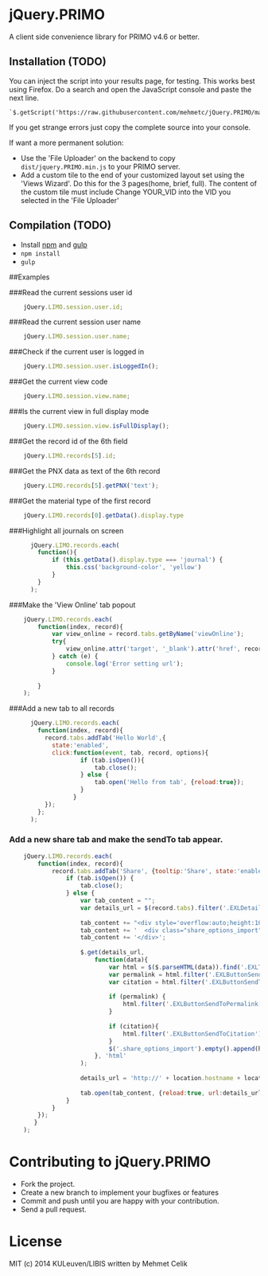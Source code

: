 jQuery.PRIMO
============

A client side convenience library for PRIMO v4.6 or better.


Installation  (TODO)
------------
You can inject the script into your results page, for testing. This works best using Firefox.
Do a search and open the JavaScript console and paste the next line.

    `$.getScript('https://raw.githubusercontent.com/mehmetc/jQuery.PRIMO/master/dist/jquery.PRIMO.js')`

If you get strange errors just copy the complete source into your console.    
    
If want a more permanent solution: 
- Use the 'File Uploader' on the backend to copy `dist/jquery.PRIMO.min.js` to your PRIMO server.     
- Add a custom tile to the end of your customized layout set using the 'Views Wizard'. Do this for the 3 pages(home, brief, full).
  The content of the custom tile must include
    <script type='text/javascript' src='/primo_library/libweb/uploaded_files/YOUR_VID/jquery.PRIMO.min.js'></script>
  Change YOUR_VID into the VID you selected in the 'File Uploader'

Compilation  (TODO)
-----------
- Install [npm](http://nodejs.org/) and [gulp](http://gulpjs.com/)
- `npm install`
- `gulp`




##Examples  
  
###Read the current sessions user id
```js
    jQuery.LIMO.session.user.id;    
```

###Read the current session user name
```js
    jQuery.LIMO.session.user.name;            
```

###Check if the current user is logged in
```js
    jQuery.LIMO.session.user.isLoggedIn();    
```

###Get the current view code
```js
    jQuery.LIMO.session.view.name;
```

###Is the current view in full display mode
```js
    jQuery.LIMO.session.view.isFullDisplay();    
```

###Get the record id of the 6th field
```js
    jQuery.LIMO.records[5].id;    
```

###Get the PNX data as text of the 6th record
```js
    jQuery.LIMO.records[5].getPNX('text');    
```

###Get the material type of the first record
```js
    jQuery.LIMO.records[0].getData().display.type
```

###Highlight all journals on screen
```js
      jQuery.LIMO.records.each(
        function(){ 
            if (this.getData().display.type === 'journal') {
                this.css('background-color', 'yellow')
            } 
        }
      ); 
```

###Make the 'View Online' tab popout
```js
    jQuery.LIMO.records.each(
        function(index, record){
            var view_online = record.tabs.getByName('viewOnline');
            try{
                view_online.attr('target', '_blank').attr('href', record.getIt1);                          
            } catch (e) {
                console.log('Error setting url');
            }
            
        }
    );    
```

###Add a new tab to all records
```js
      jQuery.LIMO.records.each(
        function(index, record){
          record.tabs.addTab('Hello World',{
            state:'enabled', 
            click:function(event, tab, record, options){
                    if (tab.isOpen()){
                        tab.close();
                    } else {
                        tab.open('Hello from tab', {reload:true});
                    }
                  }	
          });          
        };
      );
```      
      
### Add a new share tab and make the sendTo tab appear.
```js
    jQuery.LIMO.records.each(
        function(index, record){
            record.tabs.addTab('Share', {tooltip:'Share', state:'enabled', click:function (event, tab, record, options) {
                if (tab.isOpen()) {
                    tab.close();
                } else {
                    var tab_content = "";
                    var details_url = $(record.tabs).filter('.EXLDetailsTab').find('a').attr('href');
    
                    tab_content += "<div style='overflow:auto;height:100%;padding:20px;'>"
                    tab_content += '  <div class="share_options_import"></div>';
                    tab_content += '</div>';
    
                    $.get(details_url,
                        function(data){
                            var html = $($.parseHTML(data)).find('.EXLTabHeaderButtonSendToList li');
                            var permalink = html.filter('.EXLButtonSendToPermalink').length == 0 ? false : true;
                            var citation = html.filter('.EXLButtonSendToCitation').length == 0 ? false : true;
    
                            if (permalink) {
                                html.filter('.EXLButtonSendToPermalink').find('a').attr('onclick', html.filter('.EXLButtonSendToPermalink').find('a').attr('onclick').replace(/-1/g, record.index));
                            }
    
                            if (citation){
                                html.filter('.EXLButtonSendToCitation').find('a').attr('onclick', html.filter('.EXLButtonSendToCitation').find('a').attr('onclick').replace(/-1/g, record.index));
                            }
                            $('.share_options_import').empty().append(html);
                        }, 'html'
                    );
    
                    details_url = 'http://' + location.hostname + location.pathname.substr(0, location.pathname.lastIndexOf('/')) + '/display.do?tabs=detailsTab&ct=display&fn=search&doc=' + record.id + "&recIds=" + record.id;
    
                    tab.open(tab_content, {reload:true, url:details_url});
                }
            }
        });
       }
    );        
```      
      
      
      
      
      
# Contributing to jQuery.PRIMO
- Fork the project.
- Create a new branch to implement your bugfixes or features
- Commit and push until you are happy with your contribution.
- Send a pull request.
      
# License
MIT (c) 2014 KULeuven/LIBIS written by Mehmet Celik     